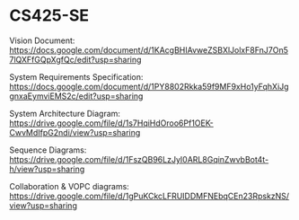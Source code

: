 # CS425-SE
Vision Document:</br>
https://docs.google.com/document/d/1KAcgBHIAvweZSBXlJolxF8FnJ7On57lQXFfGQpXgfQc/edit?usp=sharing

System Requirements Specification:</br>
https://docs.google.com/document/d/1PY8802Rkka59f9MF9xHo1yFqhXiJggnxaEymviEMS2c/edit?usp=sharing

System Architecture Diagram:</br>
https://drive.google.com/file/d/1s7HqiHdOroo6Pf1OEK-CwvMdIfpG2ndi/view?usp=sharing

Sequence Diagrams:</br>
https://drive.google.com/file/d/1FszQB96LzJyI0ARL8GqinZwvbBot4t-h/view?usp=sharing

Collaboration & VOPC diagrams:</br>
https://drive.google.com/file/d/1gPuKCkcLFRUIDDMFNEbqCEn23RpskzNS/view?usp=sharing
